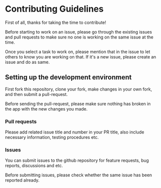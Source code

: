 # Contributing Guidelines

First of all, thanks for taking the time to contribute!

Before starting to work on an issue, please go through the existing issues and pull requests to make sure no one is working on the same issue at the time.

Once you select a task to work on, please mention that in the issue to let others to know you are working on that. If it's a new issue, please create an issue and do as same.

## Setting up the development environment

First fork this repository, clone your fork, make changes in your own fork, and then submit a pull-request. 

Before sending the pull-request, please make sure nothing has broken in the app with the new changes you made.

### Pull requests

Please add related issue title and number in your PR title, also include necessary information, testing procedures etc.

### Issues

You can submit issues to the github repository for feature requests, bug reports, discussions and etc. 

Before submitting issues, please check whether the same issue has been reported already.
